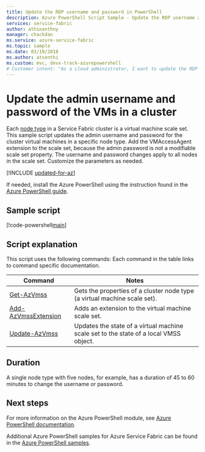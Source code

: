 ```yaml
---
title: Update the RDP username and password in PowerShell
description: Azure PowerShell Script Sample - Update the RDP username and password for all Service Fabric cluster nodes of a specific node type.
services: service-fabric
author: athinanthny
manager: chackdan
ms.service: azure-service-fabric
ms.topic: sample
ms.date: 03/19/2018
ms.author: atsenthi
ms.custom: mvc, devx-track-azurepowershell
# Customer intent: "As a cloud administrator, I want to update the RDP username and password for all nodes in a Service Fabric cluster, so that I can ensure secure access and maintain the configuration of my virtual machines."
---
```


# Update the admin username and password of the VMs in a cluster

Each [node type](../service-fabric-cluster-nodetypes.md) in a Service Fabric cluster is a virtual machine scale set. This sample script updates the admin username and password for the cluster virtual machines in a specific node type.  Add the VMAccessAgent extension to the scale set, because the admin password is not a modifiable scale set property.  The username and password changes apply to all nodes in the scale set. Customize the parameters as needed.

[!INCLUDE [updated-for-az](~/reusable-content/ce-skilling/azure/includes/updated-for-az.md)]

If needed, install the Azure PowerShell using the instruction found in the [Azure PowerShell guide](/powershell/azure/). 

## Sample script

[!code-powershell[main](../../../powershell_scripts/service-fabric/change-rdp-user-and-pw/change-rdp-user-and-pw.ps1 "Updates a RDP username and password for cluster nodes")]

## Script explanation

This script uses the following commands: Each command in the table links to command specific documentation.

| Command | Notes |
|---|---|
| [Get-AzVmss](/powershell/module/az.compute/get-azvmss) | Gets the properties of a cluster node type (a virtual machine scale set).   |
| [Add-AzVmssExtension](/powershell/module/az.compute/add-azvmssextension)| Adds an extension to the virtual machine scale set.|
| [Update-AzVmss](/powershell/module/az.compute/update-azvmss)|Updates the state of a virtual machine scale set to the state of a local VMSS object.|

## Duration

A single node type with five nodes, for example, has a duration of 45 to 60 minutes to change the username or password. 

## Next steps

For more information on the Azure PowerShell module, see [Azure PowerShell documentation](/powershell/azure/).

Additional Azure PowerShell samples for Azure Service Fabric can be found in the [Azure PowerShell samples](../service-fabric-powershell-samples.md).
